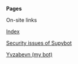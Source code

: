 <!DOCTYPE html>
<html>
<head>
<meta charset="UTF-8" />
<!-- <meta http-equiv="refresh" content="60" /> -->
<meta name="description" content="Navigation panel" />
<meta name="author" content="Mikaela Suomalainen" />
<link rel="canonical" href="https://mkaysi.github.io/Limnoria/navbar.html">
<title>Navigation bar</title>
<link rel="stylesheet" type="text/css" href="css.css" />
</head>
<body>

**Pages**

On-site links

<a href="index.real.html" target="right">Index</a>

<a href="Supybot.html" target="right">Security issues of Supybot</a>

<a href="http://lakka.kapsi.fi:62291/" target="right">Yvzabevn (my bot)</a>

<!-- **Off-site links** -->

</body>
</html>
<!-- vim : set ft=markdown -->
